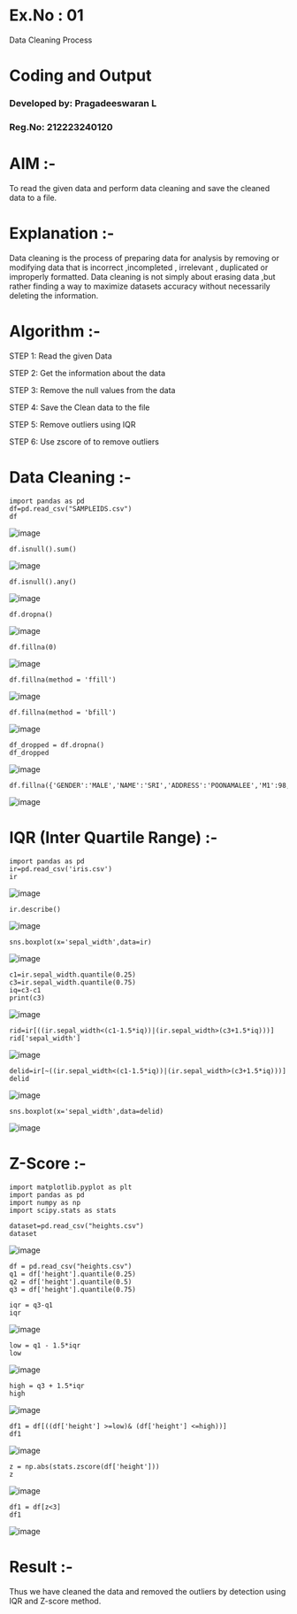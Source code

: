 # Ex.No : 01
Data Cleaning Process

# Coding and Output

### Developed by: Pragadeeswaran L
### Reg.No: 212223240120

# AIM :-
To read the given data and perform data cleaning and save the cleaned data to a file.

# Explanation :-
Data cleaning is the process of preparing data for analysis by removing or modifying data that is incorrect ,incompleted , irrelevant , duplicated or improperly formatted. Data cleaning is not simply about erasing data ,but rather finding a way to maximize datasets accuracy without necessarily deleting the information.

# Algorithm :-
STEP 1: Read the given Data

STEP 2: Get the information about the data

STEP 3: Remove the null values from the data

STEP 4: Save the Clean data to the file

STEP 5: Remove outliers using IQR

STEP 6: Use zscore of to remove outliers


# Data Cleaning :-
```
import pandas as pd
df=pd.read_csv("SAMPLEIDS.csv")
df
```
![image](https://github.com/user-attachments/assets/0260abd1-88a8-4113-b4f1-ea1dc838442e)
```
df.isnull().sum()
```
![image](https://github.com/user-attachments/assets/1cd6e434-f020-413a-a69c-c44fca2a2708)
```
df.isnull().any()
```
![image](https://github.com/user-attachments/assets/7f1b2882-a6a1-4fca-94c2-a980855879b7)
```
df.dropna()
```
![image](https://github.com/user-attachments/assets/b81e0f1b-138f-4ebd-9fd8-58367b77a71c)
```
df.fillna(0)
```
![image](https://github.com/user-attachments/assets/0c16b027-bdd1-4664-98bc-dd1eb96cb300)
```
df.fillna(method = 'ffill')
```
![image](https://github.com/user-attachments/assets/eebaee6a-bd82-42cf-b653-6545c3ec2d4c)
```
df.fillna(method = 'bfill')
```
![image](https://github.com/user-attachments/assets/1ed6c9cf-a0ae-4d54-951e-e26684254219)
```
df_dropped = df.dropna()
df_dropped
```
![image](https://github.com/user-attachments/assets/11102dbe-2426-421e-9052-8ed25af34462)
```
df.fillna({'GENDER':'MALE','NAME':'SRI','ADDRESS':'POONAMALEE','M1':98,'M2':87,'M3':76,'M4':92,'TOTAL':305,'AVG':89.999999})
```
![image](https://github.com/user-attachments/assets/a94f1230-465b-47a9-8ae9-e7e81a2787cd)

# IQR (Inter Quartile Range) :-
```
import pandas as pd
ir=pd.read_csv('iris.csv')
ir
```
![image](https://github.com/user-attachments/assets/5b9f74f5-e392-40cc-96d4-2c7905900b61)
```
ir.describe()
```
![image](https://github.com/user-attachments/assets/78b4abff-c221-44c2-af7e-96fca5f5d900)
```
sns.boxplot(x='sepal_width',data=ir)
```
![image](https://github.com/user-attachments/assets/1d3c4ddd-cb4f-4d4a-b508-65dfd4b7d44d)
```
c1=ir.sepal_width.quantile(0.25)
c3=ir.sepal_width.quantile(0.75)
iq=c3-c1
print(c3)
```
![image](https://github.com/user-attachments/assets/962f4b83-aa98-4987-9d3d-acea05154b2c)

```
rid=ir[((ir.sepal_width<(c1-1.5*iq))|(ir.sepal_width>(c3+1.5*iq)))]
rid['sepal_width']
```
![image](https://github.com/user-attachments/assets/3bc1b5fa-5515-4eb9-853d-863ce410e632)
```
delid=ir[~((ir.sepal_width<(c1-1.5*iq))|(ir.sepal_width>(c3+1.5*iq)))]
delid
```
![image](https://github.com/user-attachments/assets/5898bfcb-c925-4993-bdeb-9c02a2dd67d9)
```
sns.boxplot(x='sepal_width',data=delid)
```
![image](https://github.com/user-attachments/assets/83275bd5-6ee6-4dc3-b78a-6cf2b56fea5c)

# Z-Score :-
```
import matplotlib.pyplot as plt
import pandas as pd
import numpy as np
import scipy.stats as stats
```
```
dataset=pd.read_csv("heights.csv")
dataset
```
![image](https://github.com/user-attachments/assets/f6e4a44b-4566-4dde-b680-3eb0a5b243cc)
```
df = pd.read_csv("heights.csv")
q1 = df['height'].quantile(0.25)
q2 = df['height'].quantile(0.5)
q3 = df['height'].quantile(0.75)
```
```
iqr = q3-q1
iqr
```
![image](https://github.com/user-attachments/assets/9d937a31-4e43-4279-9062-c88bc5097497)
```
low = q1 - 1.5*iqr
low
```
![image](https://github.com/user-attachments/assets/7b2096a0-069e-48a6-9fa6-42b6db5a7ae1)
```
high = q3 + 1.5*iqr
high
```
![image](https://github.com/user-attachments/assets/dc4451df-a54c-4dda-95e3-8de6b3e44fae)
```
df1 = df[((df['height'] >=low)& (df['height'] <=high))]
df1
```
![image](https://github.com/user-attachments/assets/865a669c-da3d-4fc1-b72d-01b819a0ae4c)
```
z = np.abs(stats.zscore(df['height']))
z
```
![image](https://github.com/user-attachments/assets/dc6d8b59-6668-44a2-8af2-386e695cc710)
```
df1 = df[z<3]
df1
```
![image](https://github.com/user-attachments/assets/a68a703a-79bd-46a0-92b6-78276c18fae6)

# Result :-
  Thus we have cleaned the data and removed the outliers by detection using IQR and Z-score method.        
